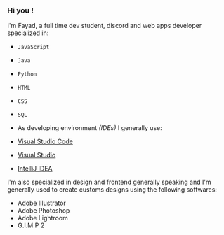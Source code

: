 ### Hi you !
I'm Fayad, a full time dev student, discord and web apps developer specialized in:

- `JavaScript`
- `Java`
- `Python`
- `HTML`
- `CSS`
- `SQL`

- As developing environment <em>(IDEs)</em> I generally use:

- [Visual Studio Code](https://code.visualstudio.com/)
- [Visual Studio](https://visualstudio.microsoft.com/fr/)
- [IntelliJ IDEA](https://www.jetbrains.com/idea/)


I'm also specialized in design and frontend generally speaking and I'm generally used to create customs designs using the following softwares:

- Adobe Illustrator
- Adobe Photoshop
- Adobe Lightroom
- G.I.M.P 2

<!---
PapiForceX/PapiForceX is a ✨ special ✨ repository because its `README.md` (this file) appears on your GitHub profile.
You can click the Preview link to take a look at your changes.
--->
